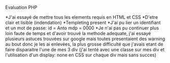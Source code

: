 Evaluation PHP

*J'ai essayé de mettre tous les elements requis en HTML et CSS
*D'etre clair et lisible (indendation)
*Templeting present
*J'ai pu lier un identifiant et un mot de passe: id = Anto mdp = 0000
*Je n'ai pas pu continuer plus loin faute de temps et d'avoir trouvé la methode adequate, j'ai essayé plusieurs
astuces trouvées sur google mais toutes presentaient des warning au bout donc je les ai enlevées, la plus grosse difficulté que j'avais etant de faire disparaitre 
l'une de mes 3 div (j'ai tenté avec une classe sur mes div et l'utilisation d'un display: none en CSS sur chaque div mais sans succes)